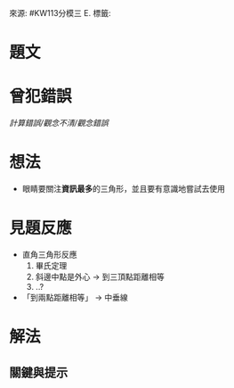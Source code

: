 來源: #KW113分模三 E.
標籤: 

# 題文

# 曾犯錯誤
*計算錯誤/觀念不清/觀念錯誤*

# 想法
- 眼睛要關注**資訊最多**的三角形，並且要有意識地嘗試去使用

# 見題反應
- 直角三角形反應
	1. 畢氏定理
	2. 斜邊中點是外心 -> 到三頂點距離相等
	3. ..?
- 「到兩點距離相等」 -> 中垂線

# 解法

## 關鍵與提示
